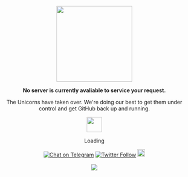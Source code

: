 <div align="center">
    <br>
    <img width="200" src="https://user-images.githubusercontent.com/36894700/87100902-d335a500-c24d-11ea-868b-6e36e00f87fb.png">
    <br>
    <p><strong>No server is currently avaliable to service your request.</strong></p>
    <p>The Unicorns have taken over. We're doing our best to get them under control and get GitHub back up and running.</p>
    <img src="https://enterprise.github.com/assets/spinners/octocat-spinner-128-26a44333917854c6794d55eac947b1277fced54f1f60c5df5d93431db8753bc5.gif" width="40" height="40">
    <p>Loading</p>
    <div id="suggestions">
        <a href="https://t.me/popeyelau"><img src="https://img.shields.io/badge/Chat%20on-Telegram-brightgreen.svg" alt="Chat on Telegram"></a>
        <a href="https://twitter.com/popeyelau"><img src="https://img.shields.io/twitter/follow/popeyelau.svg?style=social" alt="Twitter Follow"></a>
		<a href="https://open.spotify.com/user/1262888313?si=fepeKUeBQCOnwQKMCudQOw"><img height="20" width="20" src="https://cdn.jsdelivr.net/npm/simple-icons@v3/icons/spotify.svg"></a>
    </div>
    <br>
    <img src="https://count.getloli.com/get/@popeyelau"/>
</div>
